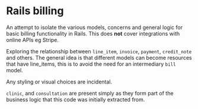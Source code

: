 # Rails billing

An attempt to isolate the various models, concerns and general logic for basic billing functionality in Rails. This does **not** cover integrations with online APIs eg Stripe.

Exploring the relationship between `line_item`, `invoice`, `payment`, `credit_note` and others. The general idea is that different models can become resources that have line_items, this is to avoid the need for an intermediary `bill` model.

Any styling or visual choices are incidental.

`clinic`, and `consultation` are present simply as they form part of the business logic that this code was initially extracted from.